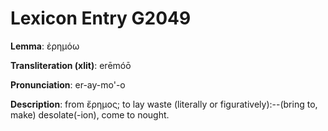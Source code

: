 # Lexicon Entry G2049

**Lemma**: ἐρημόω

**Transliteration (xlit)**: erēmóō

**Pronunciation**: er-ay-mo'-o

**Description**:
from ἔρημος; to lay waste (literally or figuratively):--(bring to, make) desolate(-ion), come to nought.
